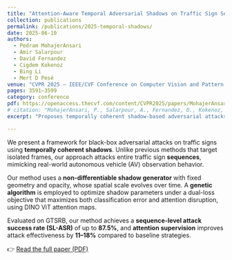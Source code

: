 ```yaml
---
title: "Attention-Aware Temporal Adversarial Shadows on Traffic Sign Sequences"
collection: publications
permalink: /publications/2025-temporal-shadows/
date: 2025-06-10
authors:
  - Pedram MohajerAnsari
  - Amir Salarpour
  - David Fernandez
  - Cigdem Kokenoz
  - Bing Li
  - Mert D Pesé
venue: "CVPR 2025 – IEEE/CVF Conference on Computer Vision and Pattern Recognition"
pages: 3591–3599
category: conference
pdf: https://openaccess.thecvf.com/content/CVPR2025/papers/MohajerAnsari_Attention-Aware_Temporal_Adversarial_Shadows_on_Traffic_Sign_Sequences_CVPR_2025_paper.pdf
# citation: "MohajerAnsari, P., Salarpour, A., Fernandez, D., Kokenoz, C., Li, B., Pesé, M. D. <i>Attention-Aware Temporal Adversarial Shadows on Traffic Sign Sequences</i>. In CVPR 2025 – IEEE/CVF Conference on Computer Vision and Pattern Recognition, pp. 3591–3599."
excerpt: "Proposes temporally coherent shadow-based adversarial attacks on traffic sign recognition systems, leveraging attention maps and evolutionary optimization."

---
```


We present a framework for black-box adversarial attacks on traffic signs using **temporally coherent shadows**. Unlike previous methods that target isolated frames, our approach attacks entire traffic sign **sequences**, mimicking real-world autonomous vehicle (AV) observation behavior.

Our method uses a **non-differentiable shadow generator** with fixed geometry and opacity, whose spatial scale evolves over time. A **genetic algorithm** is employed to optimize shadow parameters under a dual-loss objective that maximizes both classification error and attention disruption, using DINO ViT attention maps.

Evaluated on GTSRB, our method achieves a **sequence-level attack success rate (SL-ASR)** of up to **87.5%**, and **attention supervision** improves attack effectiveness by **11–18%** compared to baseline strategies.

👉 [Read the full paper (PDF)](/files/2025-temporal-shadows.pdf)
